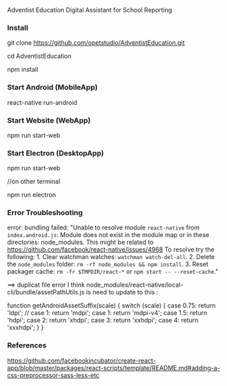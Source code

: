 
Adventist Education Digital Assistant for School Reporting

### Install

  git clone https://github.com/opetstudio/AdventistEducation.git

  cd AdventistEducation

  npm install

### Start Android (MobileApp)

  react-native run-android

### Start Website (WebApp)

  npm run start-web

### Start Electron (DesktopApp)

  npm run start-web

  //on other terminal

  npm run electron




### Error Troubleshooting

  error: bundling failed: "Unable to resolve module `react-native` from `index.android.js`: Module does not exist in the module map or in these directories: node_modules. This might be related to https://github.com/facebook/react-native/issues/4968 To resolve try the following:  1. Clear watchman watches: `watchman watch-del-all`. 2. Delete the `node_modules` folder: `rm -rf node_modules && npm install`.  3. Reset packager cache: `rm -fr $TMPDIR/react-*` or `npm start -- --reset-cache`."

  ==> duplicat file error
  I think node_modules/react-native/local-cli/bundle/assetPathUtils.js is need to update to this :

  function getAndroidAssetSuffix(scale) {
    switch (scale) {
      case 0.75: return 'ldpi';
      // case 1: return 'mdpi';
      case 1: return 'mdpi-v4';
      case 1.5: return 'hdpi';
      case 2: return 'xhdpi';
      case 3: return 'xxhdpi';
      case 4: return 'xxxhdpi';
    }
  }

### References
  https://github.com/facebookincubator/create-react-app/blob/master/packages/react-scripts/template/README.md#adding-a-css-preprocessor-sass-less-etc
